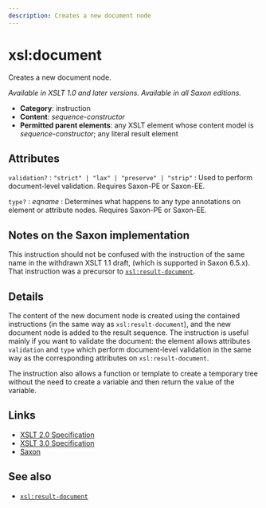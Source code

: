 ```yaml
---
description: Creates a new document node
---
```


# xsl:document

Creates a new document node.

_Available in XSLT 1.0 and later versions. Available in all Saxon editions._

- **Category**: instruction
- **Content**: _sequence-constructor_
- **Permitted parent elements**: any XSLT element whose content model is _sequence-constructor_; any literal result element

## Attributes

`validation?`
: `"strict" | "lax" | "preserve" | "strip"`
: Used to perform document-level validation. Requires Saxon-PE or Saxon-EE.

`type?`
: _eqname_
: Determines what happens to any type annotations on element or attribute nodes. Requires Saxon-PE or Saxon-EE.

## Notes on the Saxon implementation

This instruction should not be confused with the instruction of the same name in the withdrawn XSLT 1.1 draft, (which is supported in Saxon 6.5.x). That instruction was a precursor to [`xsl:result-document`](xsl-result-document.md).

## Details

The content of the new document node is created using the contained instructions (in the same way as `xsl:result-document`), and the new document node is added to the result sequence. The instruction is useful mainly if you want to validate the document: the element allows attributes `validation` and `type` which perform document-level validation in the same way as the corresponding attributes on `xsl:result-document`.

The instruction also allows a function or template to create a temporary tree without the need to create a variable and then return the value of the variable.

## Links

- [XSLT 2.0 Specification](http://www.w3.org/TR/xslt20/#element-document)
- [XSLT 3.0 Specification](http://www.w3.org/TR/xslt-30/#element-document)
- [Saxon](http://saxonica.com/documentation/index.html#!xsl-elements/document)

## See also

- [`xsl:result-document`](xsl-result-document.md)

